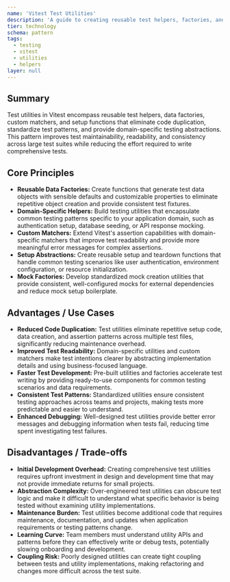 ```yaml
---
name: 'Vitest Test Utilities'
description: 'A guide to creating reusable test helpers, factories, and custom matchers to reduce duplication and improve test maintainability.'
tier: technology
schema: pattern
tags:
  - testing
  - vitest
  - utilities
  - helpers
layer: null
---
```


## Summary

Test utilities in Vitest encompass reusable test helpers, data factories, custom matchers, and setup functions that eliminate code duplication, standardize test patterns, and provide domain-specific testing abstractions. This pattern improves test maintainability, readability, and consistency across large test suites while reducing the effort required to write comprehensive tests.

## Core Principles

- **Reusable Data Factories:** Create functions that generate test data objects with sensible defaults and customizable properties to eliminate repetitive object creation and provide consistent test fixtures.
- **Domain-Specific Helpers:** Build testing utilities that encapsulate common testing patterns specific to your application domain, such as authentication setup, database seeding, or API response mocking.
- **Custom Matchers:** Extend Vitest's assertion capabilities with domain-specific matchers that improve test readability and provide more meaningful error messages for complex assertions.
- **Setup Abstractions:** Create reusable setup and teardown functions that handle common testing scenarios like user authentication, environment configuration, or resource initialization.
- **Mock Factories:** Develop standardized mock creation utilities that provide consistent, well-configured mocks for external dependencies and reduce mock setup boilerplate.

## Advantages / Use Cases

- **Reduced Code Duplication:** Test utilities eliminate repetitive setup code, data creation, and assertion patterns across multiple test files, significantly reducing maintenance overhead.
- **Improved Test Readability:** Domain-specific utilities and custom matchers make test intentions clearer by abstracting implementation details and using business-focused language.
- **Faster Test Development:** Pre-built utilities and factories accelerate test writing by providing ready-to-use components for common testing scenarios and data requirements.
- **Consistent Test Patterns:** Standardized utilities ensure consistent testing approaches across teams and projects, making tests more predictable and easier to understand.
- **Enhanced Debugging:** Well-designed test utilities provide better error messages and debugging information when tests fail, reducing time spent investigating test failures.

## Disadvantages / Trade-offs

- **Initial Development Overhead:** Creating comprehensive test utilities requires upfront investment in design and development time that may not provide immediate returns for small projects.
- **Abstraction Complexity:** Over-engineered test utilities can obscure test logic and make it difficult to understand what specific behavior is being tested without examining utility implementations.
- **Maintenance Burden:** Test utilities become additional code that requires maintenance, documentation, and updates when application requirements or testing patterns change.
- **Learning Curve:** Team members must understand utility APIs and patterns before they can effectively write or debug tests, potentially slowing onboarding and development.
- **Coupling Risk:** Poorly designed utilities can create tight coupling between tests and utility implementations, making refactoring and changes more difficult across the test suite.
